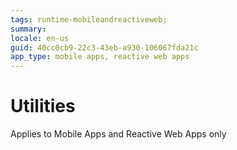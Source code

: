 ```yaml
---
tags: runtime-mobileandreactiveweb;  
summary: 
locale: en-us
guid: 40cc0cb9-22c3-43eb-a930-106067fda21c
app_type: mobile apps, reactive web apps
---
```


# Utilities

<div class="info" markdown="1">

Applies to Mobile Apps and Reactive Web Apps only

</div>
